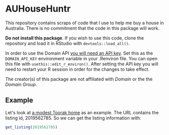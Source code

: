 
# AUHouseHuntr

<!-- badges: start -->
<!-- badges: end -->

This repository contains scraps of code that I use to help me buy a house in Australia. There is no commitment that the code in this package will work.

**Do not install this package**. If you wish to use this code, clone the repository and load it in RStudio with `devtools::load_all()`.

In order to use the Domain API [you will need an API key](https://developer.domain.com.au/docs/v1/authentication/apikey/creating-api-key/). Set this as the `DOMAIN_API_KEY` environment variable in your .Renviron file. You can open this file with `usethis::edit_r_environ()`. After setting the API key you will need to restart your R session in order for the changes to take effect.

The creator(s) of this package are not affiliated with _Domain_ or the the _Domain Group_.

## Example

Let's look at [a modest Toorak home](https://www.domain.com.au/1-edzell-avenue-toorak-vic-3142-2019562785) as an example. The URL contains the listing id, 2019562785. So we can get the listing information with:

```r
get_listing(2019562785)
```

